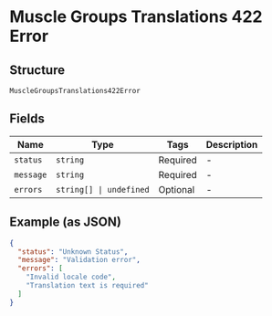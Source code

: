 
# Muscle Groups Translations 422 Error

## Structure

`MuscleGroupsTranslations422Error`

## Fields

| Name | Type | Tags | Description |
|  --- | --- | --- | --- |
| `status` | `string` | Required | - |
| `message` | `string` | Required | - |
| `errors` | `string[] \| undefined` | Optional | - |

## Example (as JSON)

```json
{
  "status": "Unknown Status",
  "message": "Validation error",
  "errors": [
    "Invalid locale code",
    "Translation text is required"
  ]
}
```

